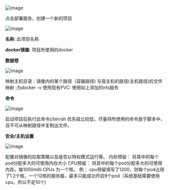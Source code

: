 ![image](https://user-images.githubusercontent.com/26183465/147731834-6596fc51-f4c2-44f0-909e-40d1ad0e05af.png)

点击部署服务，创建一个新的项目

![image](https://user-images.githubusercontent.com/26183465/147731927-b6571b03-9c84-4144-9a9b-8d27837106a2.png)

**名称**: 此项目名称

**docker镜像**: 项目所使用的docker

**数据卷**

![image](https://user-images.githubusercontent.com/26183465/147732078-bf5eea8b-8389-443b-9d4a-2c314866286e.png)

映射主机目录：镜像内的某个路径（容器路径) 与宿主机的路径(主机路径)的文件映射
            :为docker  -v
使用现有PVC: 使用如上添加的nfs服务

**命令**

![image](https://user-images.githubusercontent.com/26183465/147732333-f9eff276-a5e9-419b-93a0-9bd0730ef41d.png)

启动项目后执行此命令(/bin/sh
  优先级比较低，尽量将所使用的命令放于脚本中，且不可从映射路径中复制出文件。
  
**安全/主机设置**

![image](https://user-images.githubusercontent.com/26183465/147732591-aa49e84a-7429-4e6a-850d-de6b5059da40.png)

配置对镜像的拉取策略以及是否以特权模式运行等。
内存预留： 将其中的每个pod分配多大的可使用内存大小
CPU预留： 将其中的每个pod分配多大的可使用内存。每1000milli CPUs 为一个核。
例： cpu预留填写了1200，则每个pod占用了1.2个核，一个12核的服务器，最多只能成功开启9个pod（系统基础需要使用cpu，所以不足10个)






